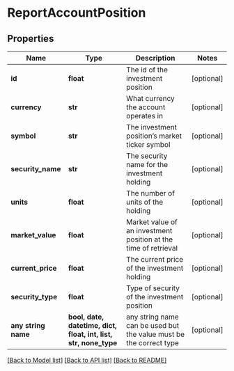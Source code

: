 # ReportAccountPosition


## Properties
Name | Type | Description | Notes
------------ | ------------- | ------------- | -------------
**id** | **float** | The id of the investment position | [optional] 
**currency** | **str** | What currency the account operates in | [optional] 
**symbol** | **str** | The investment position’s market ticker symbol | [optional] 
**security_name** | **str** | The security name for the investment holding | [optional] 
**units** | **float** | The number of units of the holding | [optional] 
**market_value** | **float** | Market value of an investment position at the time of retrieval | [optional] 
**current_price** | **float** | The current price of the investment holding | [optional] 
**security_type** | **float** | Type of security of the investment position | [optional] 
**any string name** | **bool, date, datetime, dict, float, int, list, str, none_type** | any string name can be used but the value must be the correct type | [optional]

[[Back to Model list]](../README.md#documentation-for-models) [[Back to API list]](../README.md#documentation-for-api-endpoints) [[Back to README]](../README.md)


